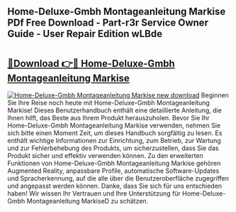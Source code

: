 ## Home-Deluxe-Gmbh Montageanleitung Markise PDf Free Download - Part-r3r Service Owner Guide - User Repair Edition wLBde

# <h2><a href="http://df88v8z.blite.top/?on=Home-Deluxe-Gmbh+Montageanleitung+Markise">🔗Download 👉🔴 Home-Deluxe-Gmbh Montageanleitung Markise</a></h2>

[![Home-Deluxe-Gmbh Montageanleitung Markise new download](https://i.imgur.com/lujVjoI.png)](http://df88v8z.blite.top/?on=Home-Deluxe-Gmbh+Montageanleitung+Markise)
Beginnen Sie Ihre Reise noch heute mit Home-Deluxe-Gmbh Montageanleitung Markise! Dieses Benutzerhandbuch enthält eine detaillierte Anleitung, die Ihnen hilft, das Beste aus Ihrem Produkt herauszuholen. Bevor Sie Ihr Home-Deluxe-Gmbh Montageanleitung Markise verwenden, nehmen Sie sich bitte einen Moment Zeit, um dieses Handbuch sorgfältig zu lesen. Es enthält wichtige Informationen zur Einrichtung, zum Betrieb, zur Wartung und zur Fehlerbehebung des Produkts, um sicherzustellen, dass Sie das Produkt sicher und effektiv verwenden können. Zu den erweiterten Funktionen von Home-Deluxe-Gmbh Montageanleitung Markise gehören Augmented Reality, anpassbare Profile, automatische Software-Updates und Spracherkennung, auf die alle über die Benutzeroberfläche zugegriffen und angepasst werden können. Danke, dass Sie sich für uns entschieden haben! Wir wissen Ihr Vertrauen und Ihre Unterstützung für Home-Deluxe-Gmbh Montageanleitung MarkiseD zu schätzen.
